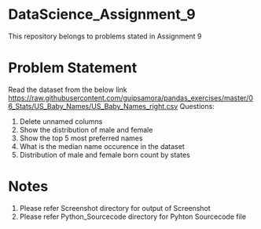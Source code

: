 # DataScience_Assignment_9
This repository belongs to problems stated in Assignment 9

# Problem Statement
Read the dataset from the below link
https://raw.githubusercontent.com/guipsamora/pandas_exercises/master/06_Stats/US_Baby_Names/US_Baby_Names_right.csv
Questions:
1. Delete unnamed columns
2. Show the distribution of male and female
3. Show the top 5 most preferred names
4. What is the median name occurence in the dataset
5. Distribution of male and female born count by states

# Notes
1. Please refer Screenshot directory for output of Screenshot 
2. Please refer Python_Sourcecode directory for Pyhton Sourcecode file


